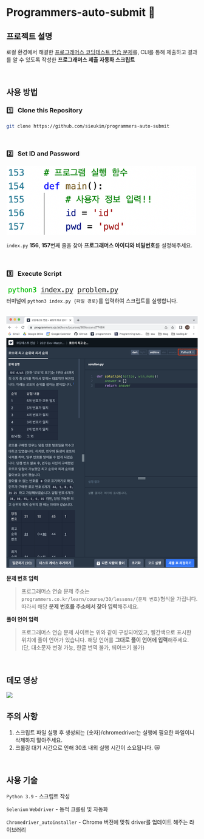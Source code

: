 # Programmers-auto-submit 💬 

## **프로젝트 설명**
로컬 환경에서 해결한 <a href="https://programmers.co.kr/learn/challenges">프로그래머스 코딩테스트 연습 문제</a>를, CLI를 통해 제출하고 결과를 알 수 있도록 작성한 **프로그래머스 제출 자동화 스크립트**

<br/>

## **사용 방법**
### **1️⃣ &nbsp; Clone this Repository**
```bash
git clone https://github.com/sieukim/programmers-auto-submit
```

<br/>

### **2️⃣ &nbsp; Set ID and Password**
<img src='./readme-img/config.png' width="500px"/>

`index.py` **156**, **157**번째 줄을 찾아 **프로그래머스 아이디와 비밀번호**를 설정해주세요.

<br/>

### **3️⃣ &nbsp; Execute Script**
<img src='./readme-img/execute.png' width="300px"/><br/>
터미널에 `python3 index.py {파일 경로}`를 입력하여 스크립트를 실행합니다.

<br/>

<img src='./readme-img/programmers.png'/>

**문제 번호 입력**
> 프로그래머스 연습 문제 주소는 `programmers.co.kr/learn/course/30/lessons/{문제 번호}`형식을 가집니다. 따라서 해당 **문제 번호를 주소에서 찾아 입력**해주세요. 

**풀이 언어 입력**
> 프로그래머스 연습 문제 사이트는 위와 같이 구성되어있고, 빨간색으로 표시한 위치에 풀이 언어가 있습니다. 해당 언어를 **그대로 풀이 언어에 입력**해주세요. (단, 대소문자 변경 가능, 한글 번역 불가, 띄어쓰기 불가)

<br/>

## **데모 영상**
<img src='https://user-images.githubusercontent.com/67683679/163223778-1b305295-ca16-4b24-8fa3-e70dc5736139.gif'/>

<br/>

## **주의 사항**
1. 스크립트 파일 실행 후 생성되는 {숫자}/chromedriver는 실행에 필요한 파일이니 삭제하지 말아주세요.
2. 크롤링 대기 시간으로 인해 30초 내외 실행 시간이 소요됩니다. 😿

<br/>

## **사용 기술**
`Python 3.9` - 스크립트 작성

`Selenium` `Webdriver` - 동적 크롤링 및 자동화 

`Chromedriver_autoinstaller` - Chrome 버전에 맞춰 driver를 업데이트 해주는 라이브러리
